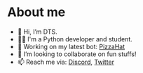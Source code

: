 # About me
- 👋 Hi, I’m DTS.
- 🧑‍🎓 I'm a Python developer and student.
- 👷 Working on my latest bot: [PizzaHat](https://dsc.gg/pizza-invite)
- 💞️ I’m looking to collaborate on fun stuffs!
- 📫 Reach me via: [Discord](https://discord.gg/WhNDVTF), [Twitter](https://twitter.com/official_DTS_11)

<!---
DTS-11/DTS-11 is a ✨ special ✨ repository because its `README.md` (this file) appears on your GitHub profile.
You can click the Preview link to take a look at your changes.
--->
